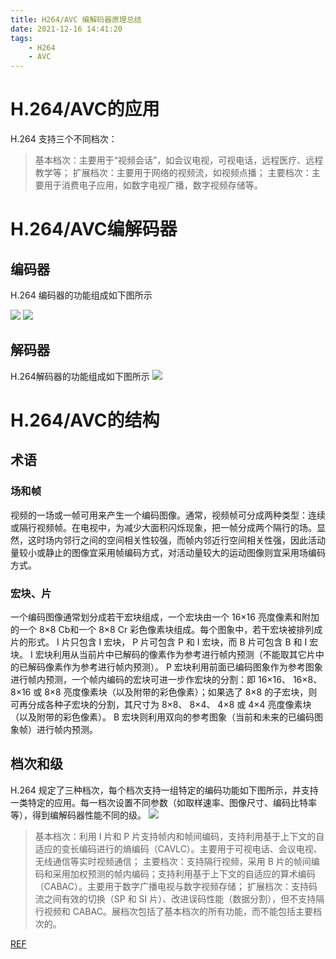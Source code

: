 ```yaml
---
title: H264/AVC 编解码器原理总结
date: 2021-12-16 14:41:20
tags:
    - H264
    - AVC
---
```

# H.264/AVC的应用
H.264 支持三个不同档次：
> 基本档次：主要用于“视频会话”，如会议电视，可视电话，远程医疗、远程教学等；
> 扩展档次：主要用于网络的视频流，如视频点播；
> 主要档次：主要用于消费电子应用，如数字电视广播，数字视频存储等。

# H.264/AVC编解码器
## 编码器
H.264 编码器的功能组成如下图所示

![](h264_enc_flow_2.png)
![](h264_enc_flow.png)
## 解码器
H.264解码器的功能组成如下图所示
![](h264_dec_flow.png)
# H.264/AVC的结构
## 术语
### 场和帧
视频的一场或一帧可用来产生一个编码图像。通常，视频帧可分成两种类型：连续或隔行视频帧。在电视中，为减少大面积闪烁现象，把一帧分成两个隔行的场。显然，这时场内邻行之间的空间相关性较强，而帧内邻近行空间相关性强，因此活动量较小或静止的图像宜采用帧编码方式，对活动量较大的运动图像则宜采用场编码方式。
### 宏块、片
一个编码图像通常划分成若干宏块组成，一个宏块由一个 16×16 亮度像素和附加的一个 8×8 Cb和一个 8×8 Cr 彩色像素块组成。每个图象中，若干宏块被排列成片的形式。
I 片只包含 I 宏块， P 片可包含 P 和 I 宏块，而 B 片可包含 B 和 I 宏块。
I 宏块利用从当前片中已解码的像素作为参考进行帧内预测（不能取其它片中的已解码像素作为参考进行帧内预测）。
P 宏块利用前面已编码图象作为参考图象进行帧内预测，一个帧内编码的宏块可进一步作宏块的分割：即 16×16、 16×8、 8×16 或 8×8 亮度像素块（以及附带的彩色像素）；如果选了 8×8 的子宏块，则可再分成各种子宏块的分割，其尺寸为 8×8、 8×4、 4×8 或 4×4 亮度像素块（以及附带的彩色像素）。
B 宏块则利用双向的参考图象（当前和未来的已编码图象帧）进行帧内预测。
## 档次和级
H.264 规定了三种档次，每个档次支持一组特定的编码功能如下图所示，并支持一类特定的应用。每一档次设置不同参数（如取样速率、图像尺寸、编码比特率等），得到编解码器性能不同的级。
![](h264_enc_profile.png)
> 基本档次：利用 I 片和 P 片支持帧内和帧间编码，支持利用基于上下文的自适应的变长编码进行的熵编码（CAVLC）。主要用于可视电话、会议电视、无线通信等实时视频通信；
> 主要档次：支持隔行视频，采用 B 片的帧间编码和采用加权预测的帧内编码；支持利用基于上下文的自适应的算术编码（CABAC）。主要用于数字广播电视与数字视频存储；
> 扩展档次：支持码流之间有效的切换（SP 和 SI 片）、改进误码性能（数据分割），但不支持隔行视频和 CABAC。展档次包括了基本档次的所有功能，而不能包括主要档次的。




[REF](https://www.cnblogs.com/CoderTian/p/8596068.html)